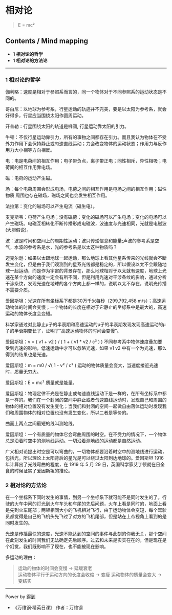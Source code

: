 # 相对论
> E = mc²

## Contents / Mind mapping
- **1 相对论的哲学**
- **1 相对论的方法论**

---

### 1 相对论的哲学

伽利略：速度是相对于参照系而言的，同一个物体对于不同参照系的运动状态是不同的。

哥白尼：以地球为参考系，行星运动的轨迹并不完美，要是以太阳为参考系，就会好得多，行星应当围绕太阳作圆周运动。

开普勒：行星围绕太阳的轨道是椭圆, 行星运动靠太阳的引力。

牛顿：不仅行星运动靠引力，所有的事物之间都存在引力。而且我认为物体在不受外力作用下会保持静止或匀速直线运动；力会改变物体的运动状态；作用力与反作用力大小相等方向相反。

电：电是电荷间的相互作用；电子带负点，离子带正电；同性相斥，异性相吸；电荷间的相互作用靠电场。

磁：电荷的运动产生磁。

场：每个电荷周围会形成电场，电荷之间的相互作用是电场之间的相互作用；磁性物质
周围也存在磁场，磁场之间也会发生相互作用。

法拉第：变化的磁场可以产生电流（磁生电）。

麦克斯韦：电荷产生电场；没有磁荷；变化的磁场可以产生电场；变化的电场可以产生磁场。电磁互相转化不断传播形成电磁波，波速度与光速相同，光就是电磁波(大胆假说)。

波：波是时间和空间上的周期性运动；波只传递信息和能量;声波的参考系是空气，水波的参考系是水，光的参考系是以太这种物质吗？

迈克尔逊：如果以太跟地球一起运动，那么地球上看其他星系传来的光线就会不断发生变化，但是由于我们观测到的星系光线都是稳定的，所以假设以太不会跟随地球一起运动，而是作为宇宙的背景存在，那么地球相对于以太就有速度，地球上光速在某个方向的速度一定会有所不同，但是利用光速对干涉条纹的影响，通过分析干涉条纹，发现光速在地球的各个方向上都一样的，说明以太不存在，说明光传播不需要介质。

爱因斯坦：光速在所有坐标系下都是30万千米每秒（299,792,458 m/s）；高速运动物体的时间会变慢；一个物体的长度在相对于它静止的坐标系中是最大的，高速运动的物体长度会变短。

科学家通过对比静止μ子的半衰期和高速运动的μ子的半衰期发现发现高速运动的μ子的半衰期变长了，证明了“高速运动物体的时间会变慢”。

爱因斯坦：v = ( v1 + v2 ) / ( 1 + ( v1 * v2 / c² ) ) 不同参考系中物体速度叠加要受到光速的影响，低速运动中才可以忽略光速，如果 v1 v2 中有一个为光速，那么得到的结果也是光速。

爱因斯坦：m = m0 / √( 1 - v² / c² ) 运动的物体质量会变大，当速度接近光速时，质量无穷大。

爱因斯坦：E = mc² 质量就是能量。

爱因斯坦：物理定律不光是在静止或匀速直线运动下是一样的，在所有坐标系中都是一样的。我们在一个封闭的空间中静止或者匀速直线运动时，发现自己和周围的物体的相对位置没有发生变化；当我们和封闭的空间一起做自由落体运动时发现我们和周围物体的相对位置也没有发生变化，所以二者是等价的。

曲面上两点之间最短的线叫测地线。

爱因斯坦：一个有质量的物体它会弯曲周围的时空。在不受力的情况下，一个物体总是沿着时空中的测地线运动。一切沿着测地线的运动都是自然运动。

广义相对论提出时空是可以弯曲的，一切物体都要沿着时空中的测地线进行运动，包括光，所以理论上太阳背后的星光是可以绕过太阳到达地球的。爱因斯坦 1916 年计算出了光线弯曲的程度，在 1919 年 5 月 29 日，英国科学家艾丁顿就在日全食的时候证实了爱因斯坦的推论。

### 2 相对论的方法论

在一个坐标系下同时发生的事情，到另一个坐标系下就可能不是同时发生的了。行驶的火车中间的灯光到火车车头和车尾的先后问题，火车上看是同时的，地面上看是先到火车尾部；两架相同大小的飞机相对飞行，由于运动物体会变短，每个驾驶员都觉得是自己的飞机头先飞过了对方的飞机尾部，但是站在上帝视角上看到的是同时发生的。

光速是传播最快的速度，光速不能达到的空间的事件与此刻的你我无关，那个空间在此刻发生的时间我们无法确定先后顺序。过去和未来是实实在在的，但是现在是个幻觉，我们既影响不了现在，也不能被现在影响。

多运动的理由：

> 运动的物体的时间会变慢 -> 延缓衰老  
> 运动物体平行于运动方向的长度会收缩 -> 变瘦
> 运动物体的质量会变大 -> 变结实

---
Power by [得到](https://igetget.com)
- 《万维钢·精英日课》 作者：万维钢
